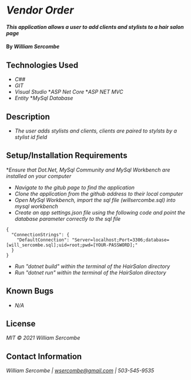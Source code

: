# _Vendor Order_

#### _This application allows a user to add clients and stylists to a hair salon page_

#### By _**William Sercombe**_

## Technologies Used

* _C##_
* _GIT_
* _Visual Studio_
*_ASP Net Core_
*_ASP NET MVC_
* _Entity_
*_MySql Database_

## Description

* _The user adds stylists and clients, clients are paired to stylsts by a stylist id field_

## Setup/Installation Requirements

*_Ensure that Dot.Net, MySql Community and MySql Workbench are installed on your computer_
* _Navigate to the gitub page to find the application_
* _Clone the application from the github address to their local computer_
* _Open MySql Workbench, import the sql file (willsercombe.sql) into mysql workbench_
* _Create an app settings.json file using the following code and point the database parameter correctly to the sql file_
```
{
  "ConnectionStrings": {
    "DefaultConnection": "Server=localhost;Port=3306;database=[will_sercombe.sql];uid=root;pwd=[YOUR-PASSWORD];"
  }
}
```
* _Run "dotnet build" within the terminal of the HairSalon directory_
* _Run "dotnet run" within the terminal of the HairSalon directory_

## Known Bugs

* _N/A_

## License

_MIT © 2021 William Sercombe_

## Contact Information

_William Sercombe | wsercombe@gmail.com | 503-545-9535_